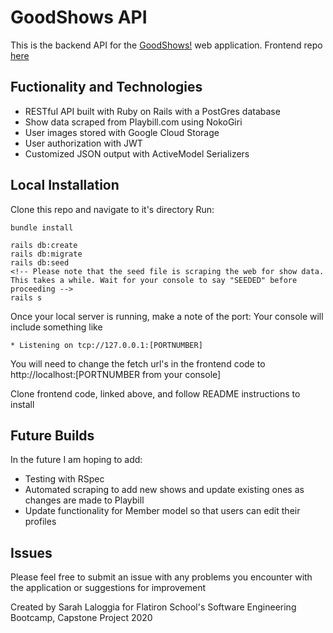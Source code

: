 # GoodShows API

This is the backend API for the [GoodShows!](https://good-shows.herokuapp.com/) web application. Frontend repo [here](https://github.com/slaloggia/goodshows-client)

## Fuctionality and Technologies

- RESTful API built with Ruby on Rails with a PostGres database
- Show data scraped from Playbill.com using NokoGiri 
- User images stored with Google Cloud Storage
- User authorization with JWT
- Customized JSON output with ActiveModel Serializers

## Local Installation
Clone this repo and navigate to it's directory
Run:
```
bundle install

rails db:create
rails db:migrate
rails db:seed
<!-- Please note that the seed file is scraping the web for show data. This takes a while. Wait for your console to say "SEEDED" before proceeding --> 
rails s
```

Once your local server is running, make a note of the port:
Your console will include something like
```
* Listening on tcp://127.0.0.1:[PORTNUMBER]
```
You will need to change the fetch url's in the frontend code to http://localhost:[PORTNUMBER from your console]

Clone frontend code, linked above, and follow README instructions to install

## Future Builds
In the future I am hoping to add:
- Testing with RSpec
- Automated scraping to add new shows and update existing ones as changes are made to Playbill 
- Update functionality for Member model so that users can edit their profiles

## Issues

Please feel free to submit an issue with any problems you encounter with the application or suggestions for improvement

Created by Sarah Laloggia for Flatiron School's Software Engineering Bootcamp, Capstone Project 2020


